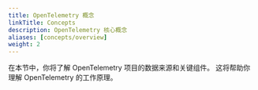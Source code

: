 ```yaml
---
title: OpenTelemetry 概念 
linkTitle: Concepts
description: OpenTelemetry 核心概念
aliases: [concepts/overview]
weight: 2
---
```


在本节中，你将了解 OpenTelemetry 项目的数据来源和关键组件。
这将帮助你理解 OpenTelemetry 的工作原理。
